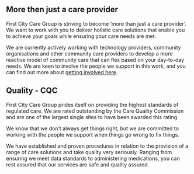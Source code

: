 ## More then just a care provider

First City Care Group is striving to become ‘more than just a care provider’. We want to work with you to deliver holistic care solutions that enable you to achieve your goals while ensuring your care needs are met.

We are currently actively working with technology providers, community organisations and other community care providers to develop a more reactive model of community care that can flex based on your day-to-day needs. We are keen to involve the people we support in this work, and you can find out more about [getting involved here](/contact-us).

## Quality - CQC

First City Care Group prides itself on providing the highest standards of regulated care. We are rated outstanding by the Care Quality Commission and are one of the largest single sites to have been awarded this rating.

We know that we don’t always get things right, but we are committed to working with the people we support when things go wrong to fix things.

We have established and proven procedures in relation to the provision of a range of care solutions and take quality very seriously. Ranging from ensuring we meet data standards to administering medications, you can rest assured that our services are safe and quality assured.

